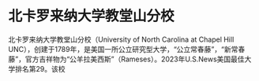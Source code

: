 # 北卡罗来纳大学教堂山分校

北卡罗来纳大学教堂山分校（University of North Carolina at Chapel Hill UNC），创建于1789年，是美国一所公立研究型大学，“公立常春藤”，“新常春藤”，官方吉祥物为“公羊拉美西斯”（Rameses）。2023年U.S.News美国最佳大学排名第29。该校